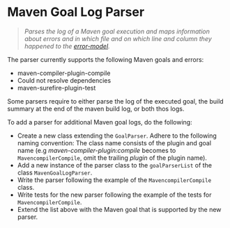 # Maven Goal Log Parser

> _Parses the log of a Maven goal execution and maps information about errors and in which file and on which line and column they happened to the [error-model](../error-model)._

The parser currently supports the following Maven goals and errors:

- maven-compiler-plugin-compile
- Could not resolve dependencies
- maven-surefire-plugin-test

Some parsers require to either parse the log of the executed goal, the build summary at the end of the maven build log, or both thos logs.

To add a parser for additional Maven goal logs, do the following:

- Create a new class extending the `GoalParser`. Adhere to the following naming convention: The class name consists of the plugin and goal name (e.g _maven-compiler-plugin:compile_ becomes to `MavencompilerCompile`, omit the trailing _plugin_ of the plugin name).
- Add a new instance of the parser class to the `goalParserList` of the class `MavenGoalLogParser`.
- Write the parser following the example of the `MavencompilerCompile` class.
- Write tests for the new parser following the example of the tests for `MavencompilerCompile`.
- Extend the list above with the Maven goal that is supported by the new parser.
